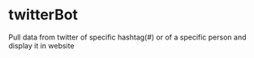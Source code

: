 # twitterBot
Pull data from twitter of specific hashtag(#) or of a specific person and display it in website
